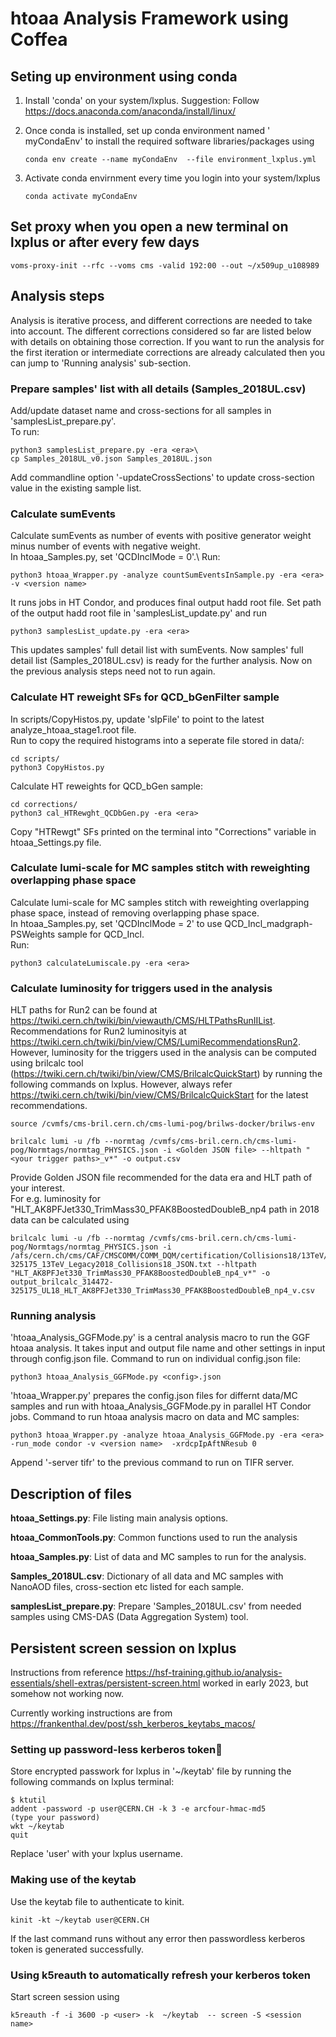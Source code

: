 # htoaa Analysis Framework using Coffea

## Seting up environment using conda
1. Install 'conda' on your system/lxplus. Suggestion: Follow https://docs.anaconda.com/anaconda/install/linux/

2. Once conda is installed, set up conda environment named ' myCondaEnv' to install the required software libraries/packages using
   ```
   conda env create --name myCondaEnv  --file environment_lxplus.yml 
   ```
3. Activate conda envirnment every time you login into your system/lxplus
   ```
   conda activate myCondaEnv 
   ```


## Set proxy when you open a new terminal on lxplus or after every few days
```
voms-proxy-init --rfc --voms cms -valid 192:00 --out ~/x509up_u108989
```

## Analysis steps
Analysis is iterative process, and different corrections are needed to take into account. The different corrections considered so far are listed below with details on obtaining those correction. If you want to run the analysis for the first iteration or intermediate corrections are already calculated then you can jump to 'Running analysis' sub-section.

### Prepare samples' list with all details (Samples_2018UL.csv)
Add/update dataset name and cross-sections for all samples in 'samplesList_prepare.py'.\
To run:
```
python3 samplesList_prepare.py -era <era>\
cp Samples_2018UL_v0.json Samples_2018UL.json
```
Add commandline option '-updateCrossSections' to update cross-section value in the existing sample list.


### Calculate sumEvents
Calculate sumEvents as number of events with positive generator weight minus number of events with negative weight.\
In htoaa_Samples.py, set 'QCDInclMode = 0'.\ 
Run:
```
python3 htoaa_Wrapper.py -analyze countSumEventsInSample.py -era <era> -v <version name> 
```
It runs jobs in HT Condor, and produces final output hadd root file.
Set path of the output hadd root file in 'samplesList_update.py' and run
```
python3 samplesList_update.py -era <era>
```
This updates samples' full detail list with sumEvents. Now samples' full detail list (Samples_2018UL.csv) is ready for the further analysis. Now on the previous analysis steps need not to run again.



### Calculate HT reweight SFs for QCD_bGenFilter sample
In scripts/CopyHistos.py, update 'sIpFile' to point to the latest analyze_htoaa_stage1.root file. \
Run to copy the required histograms into a seperate file stored in data/:
```
cd scripts/
python3 CopyHistos.py
```
Calculate HT reweights for QCD_bGen sample:
```
cd corrections/
python3 cal_HTRewght_QCDbGen.py -era <era>
```
Copy "HTRewgt" SFs printed on the terminal into "Corrections" variable in htoaa_Settings.py file.



### Calculate lumi-scale for MC samples stitch with reweighting overlapping phase space
Calculate lumi-scale for MC samples stitch with reweighting overlapping phase space, instead of removing overlapping phase space.\
In htoaa_Samples.py, set 'QCDInclMode = 2' to use QCD_Incl_madgraph-PSWeights sample for QCD_Incl.\
Run:
```
python3 calculateLumiscale.py -era <era>
```
 

### Calculate luminosity for triggers used in the analysis
HLT paths for Run2 can be found at https://twiki.cern.ch/twiki/bin/viewauth/CMS/HLTPathsRunIIList. \
Recommendations for Run2 luminosityis at https://twiki.cern.ch/twiki/bin/view/CMS/LumiRecommendationsRun2. However, luminosity for the triggers used in the analysis can be computed using brilcalc tool (https://twiki.cern.ch/twiki/bin/view/CMS/BrilcalcQuickStart) by running the following commands on lxplus. However, always refer https://twiki.cern.ch/twiki/bin/view/CMS/BrilcalcQuickStart for the latest recommendations. 
```
source /cvmfs/cms-bril.cern.ch/cms-lumi-pog/brilws-docker/brilws-env

brilcalc lumi -u /fb --normtag /cvmfs/cms-bril.cern.ch/cms-lumi-pog/Normtags/normtag_PHYSICS.json -i <Golden JSON file> --hltpath "<your trigger paths>_v*" -o output.csv
```

Provide Golden JSON file recommended for the data era and HLT path of your interest. \
For e.g. luminosity for "HLT_AK8PFJet330_TrimMass30_PFAK8BoostedDoubleB_np4 path in 2018 data can be calculated using
```
brilcalc lumi -u /fb --normtag /cvmfs/cms-bril.cern.ch/cms-lumi-pog/Normtags/normtag_PHYSICS.json -i /afs/cern.ch/cms/CAF/CMSCOMM/COMM_DQM/certification/Collisions18/13TeV/Legacy_2018/Cert_314472-325175_13TeV_Legacy2018_Collisions18_JSON.txt --hltpath "HLT_AK8PFJet330_TrimMass30_PFAK8BoostedDoubleB_np4_v*" -o output_brilcalc_314472-325175_UL18_HLT_AK8PFJet330_TrimMass30_PFAK8BoostedDoubleB_np4_v.csv
```


### Running analysis
'htoaa_Analysis_GGFMode.py' is a central analysis macro to run the GGF htoaa analysis. It takes input and output file name and other settings in input through config.json file. Command to run on individual config.json file:
```
python3 htoaa_Analysis_GGFMode.py <config>.json
```

'htoaa_Wrapper.py' prepares the config.json files for differnt data/MC samples and run with htoaa_Analysis_GGFMode.py in parallel HT Condor jobs.
Command to run htoaa analysis macro on data and MC samples:
```
python3 htoaa_Wrapper.py -analyze htoaa_Analysis_GGFMode.py -era <era> -run_mode condor -v <version name>  -xrdcpIpAftNResub 0
```
Append '-server tifr' to the previous command to run on TIFR server.


## Description of files
**htoaa_Settings.py**: File listing main analysis options.

**htoaa_CommonTools.py**: Common functions used to run the analysis

**htoaa_Samples.py**: List of data and MC samples to run for the analysis.

**Samples_2018UL.csv**: Dictionary of all data and MC samples with NanoAOD files, cross-section etc listed for each sample.

**samplesList_prepare.py**: Prepare 'Samples_2018UL.csv' from needed samples using CMS-DAS (Data Aggregation System) tool.


## Persistent screen session on lxplus
Instructions from reference https://hsf-training.github.io/analysis-essentials/shell-extras/persistent-screen.html worked in early 2023, but somehow not working now.

Currently working instructions are from https://frankenthal.dev/post/ssh_kerberos_keytabs_macos/

### Setting up password-less kerberos token
Store encrypted passwork for lxplus in '~/keytab' file by running the following commands on lxplus terminal:
```
$ ktutil 
addent -password -p user@CERN.CH -k 3 -e arcfour-hmac-md5
(type your password)
wkt ~/keytab
quit
``` 
Replace 'user' with your lxplus username.

### Making use of the keytab

Use the keytab file to authenticate to kinit.

```
kinit -kt ~/keytab user@CERN.CH
```
If the last command runs without any error then passwordless kerberos token is generated successfully.

### Using k5reauth to automatically refresh your kerberos token
Start screen session using
```
k5reauth -f -i 3600 -p <user> -k  ~/keytab  -- screen -S <session name>
```